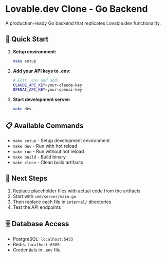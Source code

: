 # Lovable.dev Clone - Go Backend

A production-ready Go backend that replicates Lovable.dev functionality.

## 🚀 Quick Start

1. **Setup environment:**
   ```bash
   make setup
   ```

2. **Add your API keys to .env:**
   ```bash
   # Edit .env and add:
   CLAUDE_API_KEY=your-claude-key
   OPENAI_API_KEY=your-openai-key
   ```

3. **Start development server:**
   ```bash
   make dev
   ```

## 📋 Available Commands

- `make setup` - Setup development environment
- `make dev` - Run with hot reload
- `make run` - Run without hot reload
- `make build` - Build binary
- `make clean` - Clean build artifacts

## 🔧 Next Steps

1. Replace placeholder files with actual code from the artifacts
2. Start with `cmd/server/main.go` 
3. Then replace each file in `internal/` directories
4. Test the API endpoints

## 🗄️ Database Access

- PostgreSQL: `localhost:5433`
- Redis: `localhost:6380`
- Credentials in `.env` file
